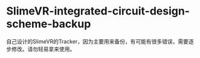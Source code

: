 # SlimeVR-integrated-circuit-design-scheme-backup
自己设计的SlimeVR的Tracker，因为主要用来备份，有可能有很多错误，需要逐步修改。请勿轻易拿来使用。
